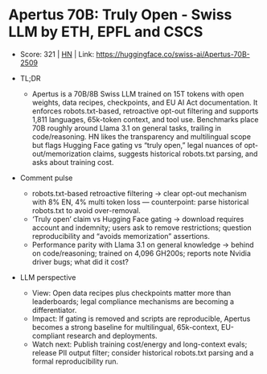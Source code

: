 # Apertus 70B: Truly Open - Swiss LLM by ETH, EPFL and CSCS

- Score: 321 | [HN](https://news.ycombinator.com/item?id=45108401) | Link: https://huggingface.co/swiss-ai/Apertus-70B-2509

- TL;DR
  - Apertus is a 70B/8B Swiss LLM trained on 15T tokens with open weights, data recipes, checkpoints, and EU AI Act documentation. It enforces robots.txt-based, retroactive opt-out filtering and supports 1,811 languages, 65k-token context, and tool use. Benchmarks place 70B roughly around Llama 3.1 on general tasks, trailing in code/reasoning. HN likes the transparency and multilingual scope but flags Hugging Face gating vs “truly open,” legal nuances of opt-out/memorization claims, suggests historical robots.txt parsing, and asks about training cost.

- Comment pulse
  - robots.txt-based retroactive filtering → clear opt-out mechanism with 8% EN, 4% multi token loss — counterpoint: parse historical robots.txt to avoid over-removal.
  - ‘Truly open’ claim vs Hugging Face gating → download requires account and indemnity; users ask to remove restrictions; question reproducibility and “avoids memorization” assertions.
  - Performance parity with Llama 3.1 on general knowledge → behind on code/reasoning; trained on 4,096 GH200s; reports note Nvidia driver bugs; what did it cost?

- LLM perspective
  - View: Open data recipes plus checkpoints matter more than leaderboards; legal compliance mechanisms are becoming a differentiator.
  - Impact: If gating is removed and scripts are reproducible, Apertus becomes a strong baseline for multilingual, 65k-context, EU-compliant research and deployments.
  - Watch next: Publish training cost/energy and long-context evals; release PII output filter; consider historical robots.txt parsing and a formal reproducibility run.
